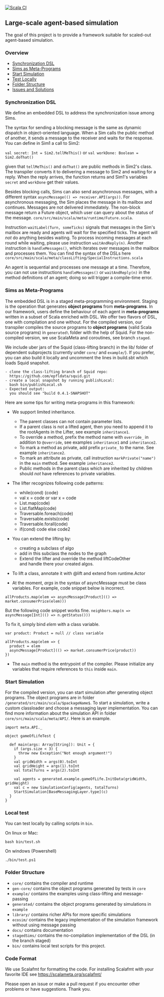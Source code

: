[![Scala CI](https://github.com/ZiluTian/economic_simulations/actions/workflows/scala.yml/badge.svg?branch=latest)](https://github.com/ZiluTian/economic_simulations/actions/workflows/scala.yml)

## Large-scale agent-based simulation 

The goal of this project is to provide a framework suitable for scaled-out agent-based simulation. 

### Overview 
- [Synchronization DSL](#DSL)
- [Sims as Meta-Programs](#Meta-programs)
- [Start Simulation](#Simulation)
- [Test Locally](#bin)
- [Folder Structure](#Folder)
- [Issues and Solutions](docs/Issues.md)

### <a name="DSL"></a> Synchronization DSL

We define an embedded DSL to address the synchronization issue among Sims. 

The syntax for sending a blocking message is the same as dynamic dispatch in object-oriented language. When a Sim calls the public method of another, it sends a message to the receiver and waits for the response. You can define in Sim1 a call to Sim2:  

`val secret: Int = Sim2.tellMeThis()` or `val workDone: Boolean = Sim2.doThat()`

given that `tellMeThis()` and `doThat()` are public methods in Sim2's class. The transpiler converts it to delivering a message to Sim2 and waiting for a reply. When the reply arrives, the function returns and Sim1's variables `secret` and `workDone`  get their values. 

Besides blocking calls, Sims can also send asynchronous messages, with a different syntax `asyncMessage(() => receiver.API(args))`. For asynchronous messaging, the Sim places the message in its mailbox and continues. Messages are not delivered immediately. The non-block message return a Future object, which user can query about the status of the message. `core/src/main/scala/meta/runtime/Future.scala`.

Instruction `waitLabel(Turn, someTicks)` signals that messages in the Sim's mailbox are ready and agents will wait for the specified ticks. The agent will *not* do anything besides waiting. To process incoming messages at each round while waiting, please use instruction `waitAndReply(n)`. Another instruction is `handleMessages()`, which iterates over messages in the mailbox and processes them. You can find the syntax of the DSLs here ```core/src/main/scala/meta/classLifting/SpecialInstructions.scala```

An agent is sequential and processes one message at a time. Therefore, you can not use instructions `handleMessages()` or `waitAndReply(n)` in the method definitions of an agent; doing so will trigger a compile-time error.

### <a name="Meta-Programs"></a> Sims as Meta-Programs
The embedded DSL is in a staged meta-programming environment. Staging is the operation that generates **object programs** from **meta-programs**. In our framework, users define the behaviour of each agent in **meta-programs** written in a subset of Scala enriched with DSL. We offer two flavors of DSL, one with compilation and one without. For the compiled version, our transpiler compiles the source programs to **object programs** (valid Scala source programs) in `generated\` folder with the help of Squid. For the non-compiled version, we use ScalaMeta and coroutines, see branch `staged`.
 
We include uber jars of the Squid (class-lifting branch) in the lib/ folder of dependent subprojects (currently under `core/` and `example/`). If you prefer, you can also build it locally and uncomment the lines in build.sbt which loads Squid snapshot. 

```
- clone the class-lifting branch of Squid repo: 
  https://github.com/epfldata/squid.git
- create a local snapshot by running publishLocal: 
  bash bin/publishLocal.sh
- Expected output: 
  you should see "build 0.4.1-SNAPSHOT"
```
   
Here are some tips for writing meta-programs in this framework: 
<!-- * The optimzations created work for specific use-cases:
  * ActorMerge takes a pair of ActorType Names to specify which one to merge.  
  Take care, that the class variables are named differently in the two Sims
  * Stateless Server Optimization has following rules:
    * A stateless server here means a class whose methods don't change any of its attributes, because then those methods can be copied to other Sims.
    * A stateless server class should not have a wait in a non-blocking method, otherwise the program will not behave as the original
    * A stateless server cannot call a method from a non-stateless Server
    * An object can have only one reference to a (unique) specific stateless server class.
    It can have different references to different stateless servers(if those servers have unique attribute names among themselves).
    * The optimization has to be applied before using the EdgeMerge Optimization, since it requires the original graph -->
* We support limited inheritance. 
  * The parent classes can not contain parameter lists. 
  * If a parent class is not a lifted agent, then you need to append it to the rootAgents in the Lifter, see example `inheritance1`. 
  * To override a method, prefix the method name with `override_` in addition to `@override`, see examples `inheritance1` and `inheritance2`.
  * To mark a method as private, add prefix `private_` to the name. See example `inheritance2`.
  * To mark an attribute as private, call instruction `markPrivate("name")` in the `main` method. See example `inheritance2`.
  * Public methods in the parent class which are inherited by children should *not* have references to private variables.

* The lifter recognizes following code patterns: 
  * while(cond) {code}
  * val x = code or var x = code
  * List.map(code)
  * List.flatMap(code)
  * Traversable.foreach(code)
  * Traversable.exists(code)
  * Traversable.forall(code)
  * if(cond) code else code2
* You can extend the lifting by:
  * creating a subclass of algo
  * add in this subclass the nodes to the graph
  * Extend the lifter and override the method liftCodeOther  
  and handle there your created algos.
* To lift a class, annotate it with @lift and extend from runtime.Actor
* At the moment, *args* in the syntax of asyncMessage must be class variables. For example, code snippet below is incorrect. 

```allProducts.map(elem => asyncMessage[Product](() => market.consumerPrice(elem))) ```

But the following code snippet works fine.
```neighbors.map(n => asyncMessage[Int](() => n.getStatus()))```

To fix it, simply bind *elem* with a class variable. 
```
var product: Product = null // class variable

allProducts.map(elem => {
  product = elem
  asyncMessage[Product](() => market.consumerPrice(product))
})
```
* The `main` method is the entrypoint of the compiler. Please initialize any variables that require references to `this` inside `main`. 

### <a name="Simulation"></a> Start Simulation 
For the compiled version, you can start simulation after generating object programs. The object programs are in folder `/generated/src/main/scala/$packageName$`. To start a simulation, write a custom classloader and choose a messaging layer implementation. You can find more information about the simulation API in folder `core/src/main/scala/meta/API/`. Here is an example.

```
import meta.API._

object gameOfLifeTest {

  def main(args: Array[String]): Unit = {
    if (args.size < 3) {
      throw new Exception("Not enough argument!")
    }
    val gridWidth = args(0).toInt
    val gridHeight = args(1).toInt
    val totalTurns = args(2).toInt

    val agents = generated.example.gameOfLife.InitData(gridWidth, gridHeight)
    val c = new SimulationConfig(agents, totalTurns)
    StartSimulation[BaseMessagingLayer.type](c)
  }
}
```

### <a name="bin"></a> Local test
You can test locally by calling scripts in `bin`.

On linux or Mac:
```
bash bin/test.sh 
```

On windows (Powershell)
```
./bin/test.ps1
```


### <a name="Folder"></a> Folder Structure 
- `core/` contains the compiler and runtime
- `gen-core/` contains the object programs generated by tests in `core`
- `example/` contains the examples using class-lifting and message-passing 
- `generated/` contains the object programs generated by simulations in `example`
- `library/` contains richer APIs for more specific simulations
- `ecosim/` contains the legacy implementation of the simulation framework without using message passing 
- `docs/` contains documentation
- `stagedSims/` contains the no-compilation implementation of the DSL (in the branch staged)
- `bin/` contains local test scripts for this project.
 
### Code Format
We use Scalafmt for formatting the code.
For installing Scalafmt with your favorite IDE see https://scalameta.org/scalafmt/
 
Please open an issue or make a pull request if you encounter other problems or have suggestions. Thank you.  
